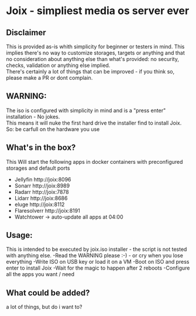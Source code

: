 # Joix - simpliest media os server ever
## Disclaimer  
This is provided as-is whith simplicity for beginner or testers in mind.
This implies there's no way to customize storages, targets or anything and that no consideration about anything else than what's provided: no security, checks, validation or anything else implied.  
There's certainly a lot of things that can be improved - if you think so, please make a PR or dont complain.  
## WARNING:
The iso is configured with simplicity in mind and is a "press enter" installation - No jokes.  
This means it will nuke the first hard drive the installer find to install Joix.
So: be carfull on the hardware you use  

## What's in the box?
This Will start the following apps in docker containers with preconfigured storages and default ports
- Jellyfin       http://joix:8096  
- Sonarr         http://joix:8989  
- Radarr         http://joix:7878  
- Lidarr         http://joix:8686  
- eluge         http://joix:8112  
- Flaresolverr   http://joix:8191  
- Watchtower     -> auto-update all apps at 04:00  

## Usage:
This is intended to be executed by joix.iso installer - the script is not tested with anything else.
-Read the WARNING please :-) -  or cry when you lose everything
-Write ISO on USB key or load it on a VM
-Boot on ISO and press enter to install Joix
-Wait for the magic to happen after 2 reboots
-Configure all the apps you want / need

## What could be added?  
a lot of things, but do i want to?
